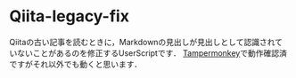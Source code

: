 # Qiita-legacy-fix
Qiitaの古い記事を読むときに，Markdownの見出しが見出しとして認識されていないことがあるのを修正するUserScriptです．
[Tampermonkey](https://chromewebstore.google.com/detail/tampermonkey/dhdgffkkebhmkfjojejmpbldmpobfkfo?hl=ja)で動作確認済ですがそれ以外でも動くと思います．
